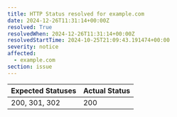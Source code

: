 ```yaml
---
title: HTTP Status resolved for example.com
date: 2024-12-26T11:31:14+00:00Z
resolved: True
resolvedWhen: 2024-12-26T11:31:14+00:00Z
resolvedStartTime: 2024-10-25T21:09:43.191474+00:00
severity: notice
affected:
  - example.com
section: issue
---
```


| Expected Statuses | Actual Status  |
|-------------------|----------------|
| 200, 301, 302 | 200 |
